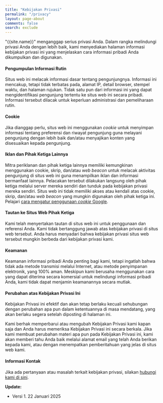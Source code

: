 ```yaml
---
title: "Kebijakan Privasi"
permalink: "/privacy"
layout: page-about
comments: false
search: exclude
---
```


"{{site.name}}" menganggap serius privasi Anda. Dalam rangka melindungi privasi Anda dengan lebih baik, kami menyediakan halaman informasi kebijakan privasi ini yang menjelaskan cara informasi pribadi Anda dikumpulkan dan digunakan.

#### Pengumpulan Informasi Rutin

Situs web ini melacak informasi dasar tentang pengunjungnya. Informasi ini mencakup, tetapi tidak terbatas pada, alamat IP, detail browser, stempel waktu, dan halaman rujukan. Tidak satu pun dari informasi ini yang dapat mengidentifikasi pengunjung tertentu ke situs web ini secara pribadi. Informasi tersebut dilacak untuk keperluan administrasi dan pemeliharaan rutin.

####  Cookie

Jika dianggap perlu, situs web ini menggunakan _cookie_ untuk menyimpan informasi tentang preferensi dan riwayat pengunjung guna melayani pengunjung dengan lebih baik dan/atau menyajikan konten yang disesuaikan kepada pengunjung.

#### Iklan dan Pihak Ketiga Lainnya

Mitra periklanan dan pihak ketiga lainnya memiliki kemungkinan menggunakan cookie, skrip, dan/atau _web beacon_ untuk melacak aktivitas pengunjung di situs web ini guna menampilkan iklan dan informasi bermanfaat lainnya. Pelacakan tersebut dilakukan langsung oleh pihak ketiga melalui server mereka sendiri dan tunduk pada kebijakan privasi mereka sendiri. Situs web ini tidak memiliki akses atau kendali atas cookie, skrip, dan/atau _web beacon_ yang mungkin digunakan oleh pihak ketiga ini. Pelajari [cara mengatur penggunaan _cookie_ Google](http://www.google.com/privacy_ads.html).

#### Tautan ke Situs Web Pihak Ketiga

Kami telah menyertakan tautan di situs web ini untuk penggunaan dan referensi Anda. Kami tidak bertanggung jawab atas kebijakan privasi di situs web tersebut. Anda harus menyadari bahwa kebijakan privasi situs web tersebut mungkin berbeda dari kebijakan privasi kami.

#### Keamanan

Keamanan informasi pribadi Anda penting bagi kami, tetapi ingatlah bahwa tidak ada metode transmisi melalui Internet, atau metode penyimpanan elektronik, yang 100% aman. Meskipun kami berusaha menggunakan cara yang dapat diterima secara komersial untuk melindungi informasi pribadi Anda, kami tidak dapat menjamin keamanannya secara mutlak.

#### Perubahan atas Kebijakan Privasi Ini

Kebijakan Privasi ini efektif dan akan tetap berlaku kecuali sehubungan dengan perubahan apa pun dalam ketentuannya di masa mendatang, yang akan berlaku segera setelah diposting di halaman ini.

Kami berhak memperbarui atau mengubah Kebijakan Privasi kami kapan saja dan Anda harus memeriksa Kebijakan Privasi ini secara berkala. Jika kami membuat perubahan materi apa pun pada Kebijakan Privasi ini, kami akan memberi tahu Anda baik melalui alamat email yang telah Anda berikan kepada kami, atau dengan menempatkan pemberitahuan yang jelas di situs web kami.

#### Informasi Kontak

Jika ada pertanyaan atau masalah terkait kebijakan privasi, silakan [hubungi kami di sini](/contact).

**Update:**
- Versi 1. 22 Januari 2025

